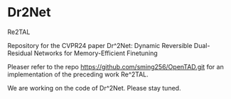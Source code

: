 # Dr2Net
Re2TAL

Repository for the CVPR24 paper Dr^2Net: Dynamic Reversible Dual-Residual Networks for Memory-Efficient Finetuning

Pleaser refer to the repo https://github.com/sming256/OpenTAD.git for an implementation of the preceding work Re^2TAL.

We are working on the code of Dr^2Net. Please stay tuned.